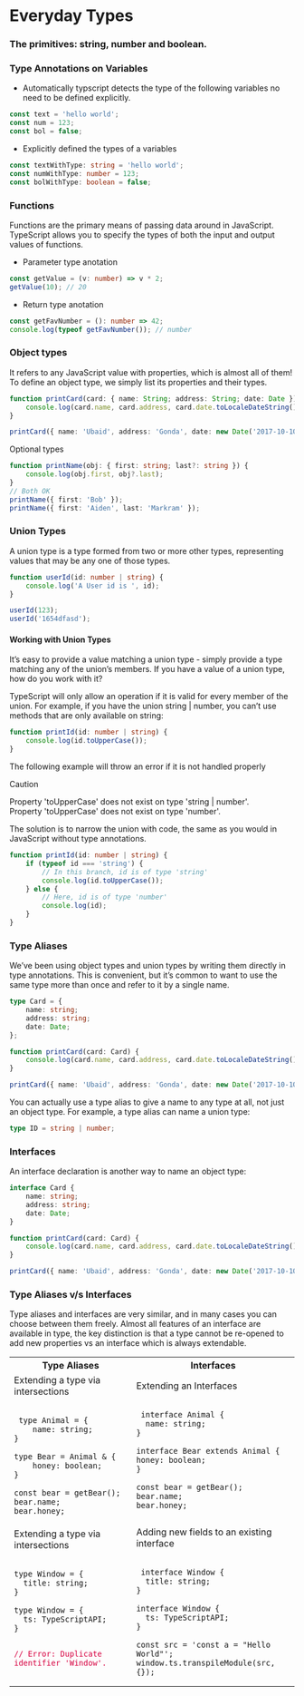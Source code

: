 # Everyday Types

### The primitives: string, number and boolean.

### Type Annotations on Variables

-   Automatically typscript detects the type of the following variables no need to be defined explicitly.

```typescript
const text = 'hello world';
const num = 123;
const bol = false;
```

-   Explicitly defined the types of a variables

```typescript
const textWithType: string = 'hello world';
const numWithType: number = 123;
const bolWithType: boolean = false;
```

### Functions

Functions are the primary means of passing data around in JavaScript. TypeScript allows you to specify the types of both the input and output values of functions.

-   Parameter type anotation

```typescript
const getValue = (v: number) => v * 2;
getValue(10); // 20
```

-   Return type anotation

```typescript
const getFavNumber = (): number => 42;
console.log(typeof getFavNumber()); // number
```

### Object types

It refers to any JavaScript value with properties, which is almost all of them! To define an object type, we simply list its properties and their types.

```typescript
function printCard(card: { name: String; address: String; date: Date }) {
    console.log(card.name, card.address, card.date.toLocaleDateString());
}

printCard({ name: 'Ubaid', address: 'Gonda', date: new Date('2017-10-10') });
```

Optional types

```typescript
function printName(obj: { first: string; last?: string }) {
    console.log(obj.first, obj?.last);
}
// Both OK
printName({ first: 'Bob' });
printName({ first: 'Aiden', last: 'Markram' });
```

### Union Types

A union type is a type formed from two or more other types, representing values that may be any one of those types.

```typescript
function userId(id: number | string) {
    console.log('A User id is ', id);
}

userId(123);
userId('1654dfasd');
```

#### Working with Union Types

It’s easy to provide a value matching a union type - simply provide a type matching any of the union’s members. If you have a value of a union type, how do you work with it?

TypeScript will only allow an operation if it is valid for every member of the union. For example, if you have the union string | number, you can’t use methods that are only available on string:

```typescript
function printId(id: number | string) {
    console.log(id.toUpperCase());
}
```

The following example will throw an error if it is not handled properly

> [!CAUTION]
> Property 'toUpperCase' does not exist on type 'string | number'. <br />
> Property 'toUpperCase' does not exist on type 'number'.

The solution is to narrow the union with code, the same as you would in JavaScript without type annotations.

```typescript
function printId(id: number | string) {
    if (typeof id === 'string') {
        // In this branch, id is of type 'string'
        console.log(id.toUpperCase());
    } else {
        // Here, id is of type 'number'
        console.log(id);
    }
}
```

### Type Aliases

We’ve been using object types and union types by writing them directly in type annotations. This is convenient, but it’s common to want to use the same type more than once and refer to it by a single name.

```typescript
type Card = {
    name: string;
    address: string;
    date: Date;
};

function printCard(card: Card) {
    console.log(card.name, card.address, card.date.toLocaleDateString());
}

printCard({ name: 'Ubaid', address: 'Gonda', date: new Date('2017-10-10') });
```

You can actually use a type alias to give a name to any type at all, not just an object type. For example, a type alias can name a union type:

```typescript
type ID = string | number;
```

### Interfaces

An interface declaration is another way to name an object type:

```typescript
interface Card {
    name: string;
    address: string;
    date: Date;
}

function printCard(card: Card) {
    console.log(card.name, card.address, card.date.toLocaleDateString());
}

printCard({ name: 'Ubaid', address: 'Gonda', date: new Date('2017-10-10') });
```

### Type Aliases v/s Interfaces

Type aliases and interfaces are very similar, and in many cases you can choose between them freely. Almost all features of an interface are available in type, the key distinction is that a type cannot be re-opened to add new properties vs an interface which is always extendable.

<table>
<tbody>
<tr><th>Type Aliases</th><th>Interfaces</th></tr>
<tr><td>Extending a type via intersections <br /><br />
<pre><code> type Animal = {
    name: string;
} <br />
type Bear = Animal & { 
    honey: boolean;
} <br />
const bear = getBear();
bear.name;
bear.honey;</code></pre></td>
<td>Extending an Interfaces <br /><br />
<pre><code> interface Animal {
  name: string;
} <br />
interface Bear extends Animal {
honey: boolean;
} <br />
const bear = getBear();
bear.name;
bear.honey;</code></pre>
</td></tr>
<tr><td>Extending a type via intersections <br /><br />
<pre><code>type Window = {
  title: string;
} <br />
type Window = {
  ts: TypeScriptAPI;
} <br />
<p style='color:#D70040; font-weight:300'>// Error: Duplicate identifier 'Window'.</p></code></pre></td>
<td>Adding new fields to an existing interface<br /><br />
<pre><code> interface Window {
  title: string;
} <br />
interface Window {
  ts: TypeScriptAPI;
} <br />
const src = 'const a = "Hello World"';
window.ts.transpileModule(src, {});</code></pre>
</td></tr>

</tbody>
</table>
